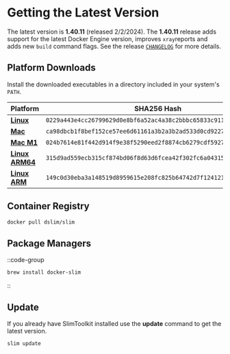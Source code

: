 # Getting the Latest Version

The latest version is **1.40.11** (released 2/2/2024). The **1.40.11** release adds support for the latest Docker Engine version, improves `xray`reports and adds new `build` command flags. See the release [`CHANGELOG`](https://github.com/slimtoolkit/slim/blob/master/CHANGELOG.md) for more details.

## Platform Downloads

Install the downloaded executables in a directory included in your system's `PATH`.

|Platform | SHA256 Hash|
|---------|-----|
|[**Linux**](http://downloadz.dockerslim.com/releases/1.40.6/dist_linux.tar.gz)|`0229a443e4cc26799629d0e8bf6a52ac4a38c2bbbc65833c911aa29bc607276b`|
|[**Mac**](http://downloadz.dockerslim.com/releases/1.40.6/dist_mac.zip)|`ca98dbcb1f8bef152ce57ee6d61161a3b2a3b2ad533d0cd922736700909a5423`|
|[**Mac M1**](http://downloadz.dockerslim.com/releases/1.40.6/dist_mac_m1.zip)|`024b7614e81f442d914f9e38f5290eed2f8874cb6279cdf592723f7dade69dfa`|
|[**Linux ARM64**](http://downloadz.dockerslim.com/releases/1.40.6/dist_linux_arm64.tar.gz)|`315d9ad559ecb315cf874bd06f8d63d6fcea42f302fc6a04315a042364db3bec`|
|[**Linux ARM**](http://downloadz.dockerslim.com/releases/1.40.6/dist_linux_arm.tar.gz)|`149c0d30eba3a148519d8959615e208fc825b64742d7f124121a83dfd7f47256`|

## Container Registry

```bash
docker pull dslim/slim
```

## Package Managers

::code-group

```bash [Homebrew]
brew install docker-slim
```

::

## Update

If you already have SlimToolkit installed use the **update** command to get the latest version.

```bash
slim update
```

